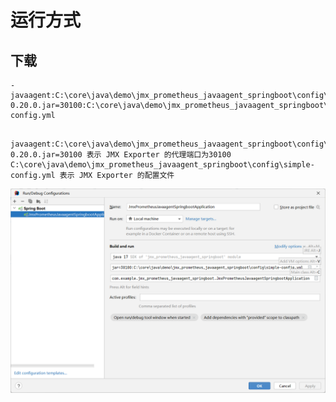 

# 运行方式

## 下载



```
-javaagent:C:\core\java\demo\jmx_prometheus_javaagent_springboot\config\jmx_prometheus_javaagent-0.20.0.jar=30100:C:\core\java\demo\jmx_prometheus_javaagent_springboot\config\simple-config.yml 
```

```

javaagent:C:\core\java\demo\jmx_prometheus_javaagent_springboot\config\jmx_prometheus_javaagent-0.20.0.jar=30100 表示 JMX Exporter 的代理端口为30100
C:\core\java\demo\jmx_prometheus_javaagent_springboot\config\simple-config.yml 表示 JMX Exporter 的配置文件
```

![image-20240311224756873](assets/images/image-20240311224756873.png)

